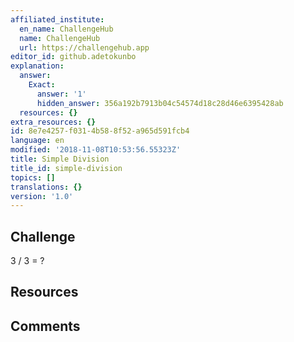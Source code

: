 ```yaml
---
affiliated_institute:
  en_name: ChallengeHub
  name: ChallengeHub
  url: https://challengehub.app
editor_id: github.adetokunbo
explanation:
  answer:
    Exact:
      answer: '1'
      hidden_answer: 356a192b7913b04c54574d18c28d46e6395428ab
  resources: {}
extra_resources: {}
id: 8e7e4257-f031-4b58-8f52-a965d591fcb4
language: en
modified: '2018-11-08T10:53:56.55323Z'
title: Simple Division
title_id: simple-division
topics: []
translations: {}
version: '1.0'
---
```


## Challenge
3 / 3 = ?


## Resources



## Comments




